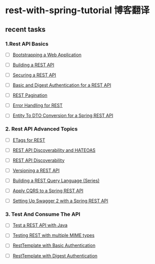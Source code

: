 # rest-with-spring-tutorial 博客翻译

## recent tasks

### 1.Rest API Basics
- [ ] [Bootstrapping a Web Application](/blog/spring/rest-with-spring-tutorial/RestAPIBasics/Bootstrapping-a-WebApplication.md)
- [ ] [Building a REST API](/blog/spring/rest-with-spring-tutorial/RestAPIBasics/Building-a-REST-API.md)
- [ ] [Securing a REST API](/blog/spring/rest-with-spring-tutorial/RestAPIBasics/Securing-a-REST-API.md)
- [ ] [Basic and Digest Authentication for a REST API](/blog/spring/rest-with-spring-tutorial/RestAPIBasics/Basic-and-Digest-Authentication-for-a-REST-API.md)
- [ ] [REST Pagination](/blog/spring/rest-with-spring-tutorial/RestAPIBasics/REST-Pagination.md)
- [ ] [Error Handling for REST](/blog/spring/rest-with-spring-tutorial/RestAPIBasics/Error-Handling-for-REST.md)
- [ ] [Entity To DTO Conversion for a Spring REST API](/blog/spring/rest-with-spring-tutorial/RestAPIBasics/Entity-To-DTO-Conversion-for-a-Spring-REST-API.md)






### 2. Rest API Advanced Topics
- [ ] [ETags for REST](/blog/spring/rest-with-spring-tutorial/RestAPIAdvancedTopics/ETags-for-REST.md)
- [ ] [REST API Discoverability and HATEOAS](/blog/spring/rest-with-spring-tutorial/RestAPIAdvancedTopics/Building-a-REST-API.md)
- [ ] [REST API Discoverability](/blog/spring/rest-with-spring-tutorial/RestAPIAdvancedTopics/REST-API-Discoverability.md)
- [ ] [Versioning a REST API](/blog/spring/rest-with-spring-tutorial/RestAPIAdvancedTopics/Versioning-a-REST-API.md)
- [ ] [Building a REST Query Language (Series)](/blog/spring/rest-with-spring-tutorial/RestAPIAdvancedTopics/Building-a-REST-Query-Language.md)
- [ ] [Apply CQRS to a Spring REST API](/blog/spring/rest-with-spring-tutorial/RestAPIAdvancedTopics/Apply-CQRS-to-a-Spring-REST-API.md)
- [ ] [Setting Up Swagger 2 with a Spring REST API](/blog/spring/rest-with-spring-tutorial/RestAPIAdvancedTopics/Setting-Up-Swagger-2-with-a-Spring-REST-API.md)


### 3. Test And Consume The API
- [ ] [Test a REST API with Java](/blog/spring/rest-with-spring-tutorial/TestAndConsumeTheAPI/Test-a-REST-API-with-Java.md)
- [ ] [Testing REST with multiple MIME types](/blog/spring/rest-with-spring-tutorial/TestAndConsumeTheAPI/Testing-REST-with-multiple-MIME-types.md)
- [ ] [RestTemplate with Basic Authentication](/blog/spring/rest-with-spring-tutorial/TestAndConsumeTheAPI/RestTemplate-with-Basic-Authentication.md)
- [ ] [RestTemplate with Digest Authentication](/blog/spring/rest-with-spring-tutorial/TestAndConsumeTheAPI/RestTemplate-with-Digest-Authentication.md)


